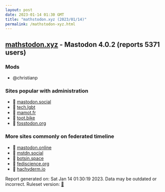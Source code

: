 ```yaml
---
layout: post
date: 2023-01-14 01:30 GMT
title: "mathstodon.xyz (2023/01/14)"
permalink: /mathstodon-xyz.html
---
```


## [mathstodon.xyz](https://mathstodon.xyz) - Mastodon 4.0.2 (reports 5371 users)

### Mods
 * @christianp

### Sites popular with administration

* 🐘 [mastodon.social](/mastodon-social.html)
* 🐘 [tech.lgbt](/tech-lgbt.html)
* 🐘 [mamot.fr](/mamot-fr.html)
* 🐘 [toot.bike](/toot-bike.html)
* 🐘 [fosstodon.org](/fosstodon-org.html)

### More sites commonly on federated timeline

* 🐘 [mastodon.online](/mastodon-online.html)
* 🐘 [mstdn.social](/mstdn-social.html)
* 🐘 [botsin.space](/botsin-space.html)
* 🐘 [fediscience.org](/fediscience-org.html)
* 🐘 [hachyderm.io](/hachyderm-io.html)

Report generated on: Sat Jan 14 01:30:19 2023. Data may be outdated or incorrect.
Ruleset version: [🧁](/version-cupcake)
